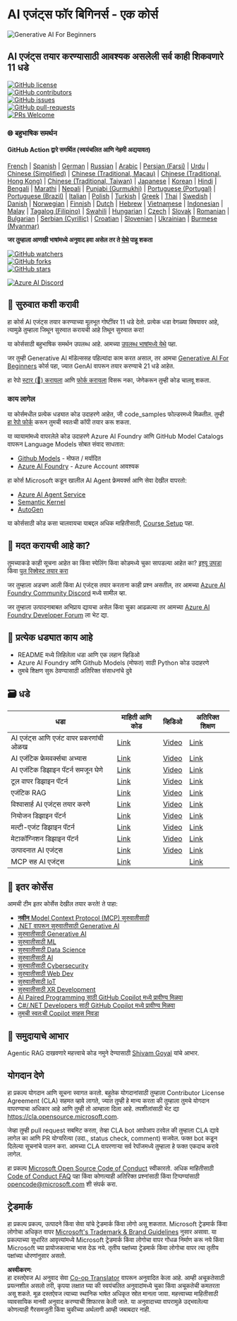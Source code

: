 <!--
CO_OP_TRANSLATOR_METADATA:
{
  "original_hash": "6b07046397366e6f6f4524c9ddeba1e1",
  "translation_date": "2025-07-12T14:47:09+00:00",
  "source_file": "README.md",
  "language_code": "mr"
}
-->
# AI एजंट्स फॉर बिगिनर्स - एक कोर्स

![Generative AI For Beginners](../../translated_images/repo-thumbnail.083b24afed61b6dd27a7fc53798bebe9edf688a41031163a1fca9f61c64d63ec.mr.png)

## AI एजंट्स तयार करण्यासाठी आवश्यक असलेली सर्व काही शिकवणारे 11 धडे

[![GitHub license](https://img.shields.io/github/license/microsoft/ai-agents-for-beginners.svg)](https://github.com/microsoft/ai-agents-for-beginners/blob/master/LICENSE?WT.mc_id=academic-105485-koreyst)  
[![GitHub contributors](https://img.shields.io/github/contributors/microsoft/ai-agents-for-beginners.svg)](https://GitHub.com/microsoft/ai-agents-for-beginners/graphs/contributors/?WT.mc_id=academic-105485-koreyst)  
[![GitHub issues](https://img.shields.io/github/issues/microsoft/ai-agents-for-beginners.svg)](https://GitHub.com/microsoft/ai-agents-for-beginners/issues/?WT.mc_id=academic-105485-koreyst)  
[![GitHub pull-requests](https://img.shields.io/github/issues-pr/microsoft/ai-agents-for-beginners.svg)](https://GitHub.com/microsoft/ai-agents-for-beginners/pulls/?WT.mc_id=academic-105485-koreyst)  
[![PRs Welcome](https://img.shields.io/badge/PRs-welcome-brightgreen.svg?style=flat-square)](http://makeapullrequest.com?WT.mc_id=academic-105485-koreyst)

### 🌐 बहुभाषिक समर्थन

#### GitHub Action द्वारे समर्थित (स्वयंचलित आणि नेहमी अद्ययावत)

[French](../fr/README.md) | [Spanish](../es/README.md) | [German](../de/README.md) | [Russian](../ru/README.md) | [Arabic](../ar/README.md) | [Persian (Farsi)](../fa/README.md) | [Urdu](../ur/README.md) | [Chinese (Simplified)](../zh/README.md) | [Chinese (Traditional, Macau)](../mo/README.md) | [Chinese (Traditional, Hong Kong)](../hk/README.md) | [Chinese (Traditional, Taiwan)](../tw/README.md) | [Japanese](../ja/README.md) | [Korean](../ko/README.md) | [Hindi](../hi/README.md) | [Bengali](../bn/README.md) | [Marathi](./README.md) | [Nepali](../ne/README.md) | [Punjabi (Gurmukhi)](../pa/README.md) | [Portuguese (Portugal)](../pt/README.md) | [Portuguese (Brazil)](../br/README.md) | [Italian](../it/README.md) | [Polish](../pl/README.md) | [Turkish](../tr/README.md) | [Greek](../el/README.md) | [Thai](../th/README.md) | [Swedish](../sv/README.md) | [Danish](../da/README.md) | [Norwegian](../no/README.md) | [Finnish](../fi/README.md) | [Dutch](../nl/README.md) | [Hebrew](../he/README.md) | [Vietnamese](../vi/README.md) | [Indonesian](../id/README.md) | [Malay](../ms/README.md) | [Tagalog (Filipino)](../tl/README.md) | [Swahili](../sw/README.md) | [Hungarian](../hu/README.md) | [Czech](../cs/README.md) | [Slovak](../sk/README.md) | [Romanian](../ro/README.md) | [Bulgarian](../bg/README.md) | [Serbian (Cyrillic)](../sr/README.md) | [Croatian](../hr/README.md) | [Slovenian](../sl/README.md) | [Ukrainian](../uk/README.md) | [Burmese (Myanmar)](../my/README.md)

**जर तुम्हाला आणखी भाषांमध्ये अनुवाद हवा असेल तर ते [येथे](https://github.com/Azure/co-op-translator/blob/main/getting_started/supported-languages.md) पाहू शकता**

[![GitHub watchers](https://img.shields.io/github/watchers/microsoft/ai-agents-for-beginners.svg?style=social&label=Watch)](https://GitHub.com/microsoft/ai-agents-for-beginners/watchers/?WT.mc_id=academic-105485-koreyst)  
[![GitHub forks](https://img.shields.io/github/forks/microsoft/ai-agents-for-beginners.svg?style=social&label=Fork)](https://GitHub.com/microsoft/ai-agents-for-beginners/network/?WT.mc_id=academic-105485-koreyst)  
[![GitHub stars](https://img.shields.io/github/stars/microsoft/ai-agents-for-beginners.svg?style=social&label=Star)](https://GitHub.com/microsoft/ai-agents-for-beginners/stargazers/?WT.mc_id=academic-105485-koreyst)

[![Azure AI Discord](https://dcbadge.limes.pink/api/server/kzRShWzttr)](https://discord.gg/kzRShWzttr)


## 🌱 सुरुवात कशी करावी

हा कोर्स AI एजंट्स तयार करण्याच्या मूलभूत गोष्टींवर 11 धडे देतो. प्रत्येक धडा वेगळ्या विषयावर आहे, त्यामुळे तुम्हाला जिथून सुरुवात करायची आहे तिथून सुरुवात करा!

या कोर्ससाठी बहुभाषिक समर्थन उपलब्ध आहे. आमच्या [उपलब्ध भाषांमध्ये येथे](../..) पहा.

जर तुम्ही Generative AI मॉडेल्ससह पहिल्यांदा काम करत असाल, तर आमचा [Generative AI For Beginners](https://aka.ms/genai-beginners) कोर्स पहा, ज्यात GenAI वापरून तयार करण्याचे 21 धडे आहेत.

हा रेपो [स्टार (🌟) करायला](https://docs.github.com/en/get-started/exploring-projects-on-github/saving-repositories-with-stars?WT.mc_id=academic-105485-koreyst) आणि [फोर्क करायला](https://github.com/microsoft/ai-agents-for-beginners/fork) विसरू नका, जेणेकरून तुम्ही कोड चालवू शकता.

### काय लागेल

या कोर्समधील प्रत्येक धड्यात कोड उदाहरणे आहेत, जी code_samples फोल्डरमध्ये मिळतील. तुम्ही [हा रेपो फोर्क](https://github.com/microsoft/ai-agents-for-beginners/fork) करून तुमची स्वतःची कॉपी तयार करू शकता.

या व्यायामांमध्ये वापरलेले कोड उदाहरणे Azure AI Foundry आणि GitHub Model Catalogs वापरून Language Models सोबत संवाद साधतात:

- [Github Models](https://aka.ms/ai-agents-beginners/github-models) - मोफत / मर्यादित  
- [Azure AI Foundry](https://aka.ms/ai-agents-beginners/ai-foundry) - Azure Account आवश्यक

हा कोर्स Microsoft कडून खालील AI Agent फ्रेमवर्क्स आणि सेवा देखील वापरतो:

- [Azure AI Agent Service](https://aka.ms/ai-agents-beginners/ai-agent-service)  
- [Semantic Kernel](https://aka.ms/ai-agents-beginners/semantic-kernel)  
- [AutoGen](https://aka.ms/ai-agents/autogen)

या कोर्ससाठी कोड कसा चालवायचा याबद्दल अधिक माहितीसाठी, [Course Setup](./00-course-setup/README.md) पहा.

## 🙏 मदत करायची आहे का?

तुमच्याकडे काही सूचना आहेत का किंवा स्पेलिंग किंवा कोडमध्ये चुका सापडल्या आहेत का? [इश्यू उघडा](https://github.com/microsoft/ai-agents-for-beginners/issues?WT.mc_id=academic-105485-koreyst) किंवा [पुल रिक्वेस्ट तयार करा](https://github.com/microsoft/ai-agents-for-beginners/pulls?WT.mc_id=academic-105485-koreyst)

जर तुम्हाला अडचण आली किंवा AI एजंट्स तयार करताना काही प्रश्न असतील, तर आमच्या [Azure AI Foundry Community Discord](https://discord.gg/kzRShWzttr) मध्ये सामील व्हा.

जर तुम्हाला उत्पादनाबाबत अभिप्राय द्यायचा असेल किंवा चुका आढळल्या तर आमच्या [Azure AI Foundry Developer Forum](https://aka.ms/azureaifoundry/forum) ला भेट द्या.

## 📂 प्रत्येक धड्यात काय आहे

- README मध्ये लिहिलेला धडा आणि एक लहान व्हिडिओ  
- Azure AI Foundry आणि Github Models (मोफत) साठी Python कोड उदाहरणे  
- तुमचे शिक्षण सुरू ठेवण्यासाठी अतिरिक्त संसाधनांचे दुवे  

## 🗃️ धडे

| **धडा**                                | **माहिती आणि कोड**                                  | **व्हिडिओ**                                                | **अतिरिक्त शिक्षण**                                                                    |
|----------------------------------------|----------------------------------------------------|------------------------------------------------------------|----------------------------------------------------------------------------------------|
| AI एजंट्स आणि एजंट वापर प्रकरणांची ओळख | [Link](./01-intro-to-ai-agents/README.md)          | [Video](https://youtu.be/3zgm60bXmQk?si=z8QygFvYQv-9WtO1)  | [Link](https://aka.ms/ai-agents-beginners/collection?WT.mc_id=academic-105485-koreyst) |
| AI एजंटिक फ्रेमवर्क्सचा अभ्यास         | [Link](./02-explore-agentic-frameworks/README.md)  | [Video](https://youtu.be/ODwF-EZo_O8?si=Vawth4hzVaHv-u0H)  | [Link](https://aka.ms/ai-agents-beginners/collection?WT.mc_id=academic-105485-koreyst) |
| AI एजंटिक डिझाइन पॅटर्न समजून घेणे    | [Link](./03-agentic-design-patterns/README.md)     | [Video](https://youtu.be/m9lM8qqoOEA?si=BIzHwzstTPL8o9GF)  | [Link](https://aka.ms/ai-agents-beginners/collection?WT.mc_id=academic-105485-koreyst) |
| टूल वापर डिझाइन पॅटर्न                 | [Link](./04-tool-use/README.md)                    | [Video](https://youtu.be/vieRiPRx-gI?si=2z6O2Xu2cu_Jz46N)  | [Link](https://aka.ms/ai-agents-beginners/collection?WT.mc_id=academic-105485-koreyst) |
| एजंटिक RAG                            | [Link](./05-agentic-rag/README.md)                 | [Video](https://youtu.be/WcjAARvdL7I?si=gKPWsQpKiIlDH9A3)  | [Link](https://aka.ms/ai-agents-beginners/collection?WT.mc_id=academic-105485-koreyst) |
| विश्वासार्ह AI एजंट्स तयार करणे         | [Link](./06-building-trustworthy-agents/README.md) | [Video](https://youtu.be/iZKkMEGBCUQ?si=jZjpiMnGFOE9L8OK ) | [Link](https://aka.ms/ai-agents-beginners/collection?WT.mc_id=academic-105485-koreyst) |
| नियोजन डिझाइन पॅटर्न                  | [Link](./07-planning-design/README.md)             | [Video](https://youtu.be/kPfJ2BrBCMY?si=6SC_iv_E5-mzucnC)  | [Link](https://aka.ms/ai-agents-beginners/collection?WT.mc_id=academic-105485-koreyst) |
| मल्टी-एजंट डिझाइन पॅटर्न              | [Link](./08-multi-agent/README.md)                 | [Video](https://youtu.be/V6HpE9hZEx0?si=rMgDhEu7wXo2uo6g)  | [Link](https://aka.ms/ai-agents-beginners/collection?WT.mc_id=academic-105485-koreyst) |
| मेटाकॉग्निशन डिझाइन पॅटर्न            | [Link](./09-metacognition/README.md)               | [Video](https://youtu.be/His9R6gw6Ec?si=8gck6vvdSNCt6OcF)  | [Link](https://aka.ms/ai-agents-beginners/collection?WT.mc_id=academic-105485-koreyst) |
| उत्पादनात AI एजंट्स                    | [Link](./10-ai-agents-production/README.md)        | [Video](https://youtu.be/l4TP6IyJxmQ?si=31dnhexRo6yLRJDl)  | [Link](https://aka.ms/ai-agents-beginners/collection?WT.mc_id=academic-105485-koreyst) |
| MCP सह AI एजंट्स                      | [Link](./11-mcp/README.md)                         |                                                            | [Link](https://aka.ms/mcp-for-beginners)                                               |

## 🎒 इतर कोर्सेस

आमची टीम इतर कोर्सेस देखील तयार करते! ते पाहा:
- [**नवीन** Model Context Protocol (MCP) सुरुवातीसाठी](https://github.com/microsoft/mcp-for-beginners?WT.mc_id=academic-105485-koreyst)
- [.NET वापरून सुरुवातीसाठी Generative AI](https://github.com/microsoft/Generative-AI-for-beginners-dotnet?WT.mc_id=academic-105485-koreyst)
- [सुरुवातीसाठी Generative AI](https://github.com/microsoft/generative-ai-for-beginners?WT.mc_id=academic-105485-koreyst)
- [सुरुवातीसाठी ML](https://aka.ms/ml-beginners?WT.mc_id=academic-105485-koreyst)
- [सुरुवातीसाठी Data Science](https://aka.ms/datascience-beginners?WT.mc_id=academic-105485-koreyst)
- [सुरुवातीसाठी AI](https://aka.ms/ai-beginners?WT.mc_id=academic-105485-koreyst)
- [सुरुवातीसाठी Cybersecurity](https://github.com/microsoft/Security-101??WT.mc_id=academic-96948-sayoung)
- [सुरुवातीसाठी Web Dev](https://aka.ms/webdev-beginners?WT.mc_id=academic-105485-koreyst)
- [सुरुवातीसाठी IoT](https://aka.ms/iot-beginners?WT.mc_id=academic-105485-koreyst)
- [सुरुवातीसाठी XR Development](https://github.com/microsoft/xr-development-for-beginners?WT.mc_id=academic-105485-koreyst)
- [AI Paired Programming साठी GitHub Copilot मध्ये प्रावीण्य मिळवा](https://aka.ms/GitHubCopilotAI?WT.mc_id=academic-105485-koreyst)
- [C#/.NET Developers साठी GitHub Copilot मध्ये प्रावीण्य मिळवा](https://github.com/microsoft/mastering-github-copilot-for-dotnet-csharp-developers?WT.mc_id=academic-105485-koreyst)
- [तुमची स्वतःची Copilot साहस निवडा](https://github.com/microsoft/CopilotAdventures?WT.mc_id=academic-105485-koreyst)

## 🌟 समुदायाचे आभार

Agentic RAG दाखवणारे महत्त्वाचे कोड नमुने देण्यासाठी [Shivam Goyal](https://www.linkedin.com/in/shivam2003/) यांचे आभार.

## योगदान देणे

हा प्रकल्प योगदान आणि सूचना स्वागत करतो. बहुतेक योगदानांसाठी तुम्हाला Contributor License Agreement (CLA) सहमत व्हावे लागते, ज्यात तुम्ही हे मान्य करता की तुम्हाला तुमचे योगदान वापरण्याचा अधिकार आहे आणि तुम्ही तो आम्हाला दिला आहे. तपशीलांसाठी भेट द्या <https://cla.opensource.microsoft.com>.

जेव्हा तुम्ही pull request सबमिट करता, तेव्हा CLA bot आपोआप ठरवेल की तुम्हाला CLA द्यावे लागेल का आणि PR योग्यरित्या (उदा., status check, comment) सजवेल. फक्त bot कडून दिलेल्या सूचनांचे पालन करा. आमच्या CLA वापरणाऱ्या सर्व रेपॉजमध्ये तुम्हाला हे फक्त एकदाच करावे लागेल.

हा प्रकल्प [Microsoft Open Source Code of Conduct](https://opensource.microsoft.com/codeofconduct/) स्वीकारतो. अधिक माहितीसाठी [Code of Conduct FAQ](https://opensource.microsoft.com/codeofconduct/faq/) पहा किंवा कोणत्याही अतिरिक्त प्रश्नांसाठी किंवा टिप्पण्यांसाठी [opencode@microsoft.com](mailto:opencode@microsoft.com) शी संपर्क करा.

## ट्रेडमार्क

हा प्रकल्प प्रकल्प, उत्पादने किंवा सेवा यांचे ट्रेडमार्क किंवा लोगो असू शकतात. Microsoft ट्रेडमार्क किंवा लोगोचा अधिकृत वापर [Microsoft's Trademark & Brand Guidelines](https://www.microsoft.com/legal/intellectualproperty/trademarks/usage/general) नुसार असावा. या प्रकल्पाच्या सुधारित आवृत्त्यांमध्ये Microsoft ट्रेडमार्क किंवा लोगोचा वापर गोंधळ निर्माण करू नये किंवा Microsoft च्या प्रायोजकत्वाचा भास देऊ नये. तृतीय पक्षांच्या ट्रेडमार्क किंवा लोगोचा वापर त्या तृतीय पक्षांच्या धोरणांनुसार असतो.

**अस्वीकरण**:  
हा दस्तऐवज AI अनुवाद सेवा [Co-op Translator](https://github.com/Azure/co-op-translator) वापरून अनुवादित केला आहे. आम्ही अचूकतेसाठी प्रयत्नशील असलो तरी, कृपया लक्षात घ्या की स्वयंचलित अनुवादांमध्ये चुका किंवा अचूकतेची कमतरता असू शकते. मूळ दस्तऐवज त्याच्या स्थानिक भाषेत अधिकृत स्रोत मानला जावा. महत्त्वाच्या माहितीसाठी व्यावसायिक मानवी अनुवाद करण्याची शिफारस केली जाते. या अनुवादाच्या वापरामुळे उद्भवलेल्या कोणत्याही गैरसमजुती किंवा चुकीच्या अर्थलागी आम्ही जबाबदार नाही.